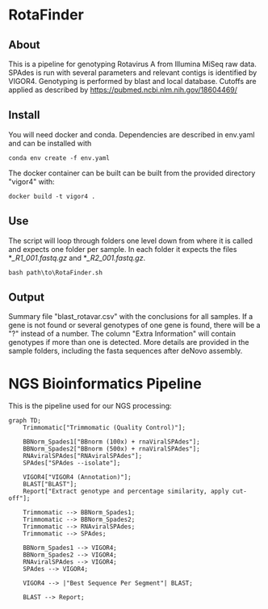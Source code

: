# RotaFinder
## About

This is a pipeline for genotyping Rotavirus A from Illumina MiSeq raw data. SPAdes is run with several parameters and relevant contigs is identified by VIGOR4. Genotyping is performed by blast and local database. Cutoffs are applied as described by https://pubmed.ncbi.nlm.nih.gov/18604469/ 

## Install

You will need docker and conda. Dependencies are described in env.yaml and can be installed with 

```
conda env create -f env.yaml
```

The docker container can be built can be built from the provided directory "vigor4" with:

```
docker build -t vigor4 .
```


## Use

The script will loop through folders one level down from where it is called and expects one folder per sample. In each folder it expects the files **_R1_001.fastq.gz* and **_R2_001.fastq.gz*.

```
bash path\to\RotaFinder.sh
```

## Output

Summary file "blast_rotavar.csv" with the conclusions for all samples. If a gene is not found or several genotypes of one gene is found, there will be a "?" instead of a number. The column "Extra Information" will contain genotypes if more than one is detected. More details are provided in the sample folders, including the fasta sequences after deNovo assembly. 

# NGS Bioinformatics Pipeline

This is the pipeline used for our NGS processing:

```mermaid
graph TD;
    Trimmomatic["Trimmomatic (Quality Control)"];

    BBNorm_Spades1["BBnorm (100x) + rnaViralSPAdes"];
    BBNorm_Spades2["BBnorm (500x) + rnaViralSPAdes"];
    RNAviralSPAdes["RNAviralSPAdes"];
    SPAdes["SPAdes --isolate"];

    VIGOR4["VIGOR4 (Annotation)"];
    BLAST["BLAST"];
    Report["Extract genotype and percentage similarity, apply cut-off"];

    Trimmomatic --> BBNorm_Spades1;
    Trimmomatic --> BBNorm_Spades2;
    Trimmomatic --> RNAviralSPAdes;
    Trimmomatic --> SPAdes;

    BBNorm_Spades1 --> VIGOR4;
    BBNorm_Spades2 --> VIGOR4;
    RNAviralSPAdes --> VIGOR4;
    SPAdes --> VIGOR4;

    VIGOR4 --> |"Best Sequence Per Segment"| BLAST;

    BLAST --> Report;
